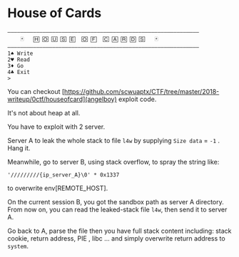 # House of Cards


```
————————————————————————————————————————————————————————————
    🃏   🄷 🄾 🅄 🅂 🄴  🄾 🄵  🄲 🄰 🅁 🄳 🅂   🃏
————————————————————————————————————————————————————————————
1♠ Write
2♥ Read
3♦ Go
4♣ Exit
>
```

You can checkout [https://github.com/scwuaptx/CTF/tree/master/2018-writeup/0ctf/houseofcard](angelboy) exploit code.

It's not about heap at all. 

You have to exploit with 2 server.

Server A to leak the whole stack to file `l4w` by supplying `Size data` = `-1` . Hang it.

Meanwhile, go to server B, using stack overflow, to spray the string like: 

`'/////////{ip_server_A}\0' * 0x1337`

to overwrite env[REMOTE_HOST]. 

On the current session B, you got the sandbox path as server A directory. From now on, you can read the leaked-stack file `l4w`, then send it to server A.

Go back to A, parse the file then you have full stack content including: stack cookie, return address, PIE , libc ... and simply overwrite return address to `system`.

